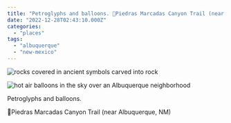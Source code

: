```yaml
---
title: "Petroglyphs and balloons. 📍Piedras Marcadas Canyon Trail (near ..."
date: "2022-12-28T02:43:10.000Z"
categories: 
  - "places"
tags: 
  - "albuquerque"
  - "new-mexico"
---
```


![rocks covered in ancient symbols carved into rock](images/b9d435bc90.jpg)

![hot air balloons in the sky over an Albuquerque neighborhood ](images/eda029c82d.jpg)

Petroglyphs and balloons.

📍Piedras Marcadas Canyon Trail (near Albuquerque, NM)
